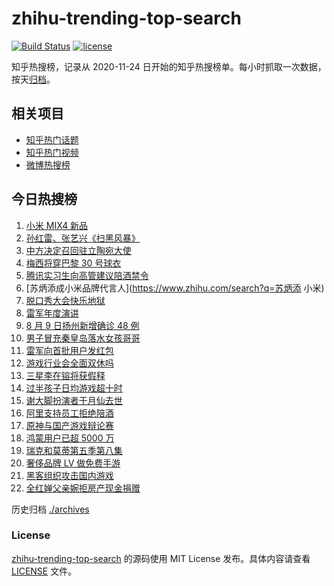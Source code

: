 # zhihu-trending-top-search

[![Build Status](https://github.com/justjavac/zhihu-trending-top-search/workflows/ci/badge.svg?branch=main)](https://github.com/justjavac/zhihu-trending-top-search/actions)
[![license](https://img.shields.io/github/license/justjavac/zhihu-trending-top-search)](https://github.com/justjavac/zhihu-trending-top-search/blob/main/LICENSE)

知乎热搜榜，记录从 2020-11-24 日开始的知乎热搜榜单。每小时抓取一次数据，按天[归档](./archives)。

## 相关项目

- [知乎热门话题](https://github.com/justjavac/zhihu-trending-hot-questions)
- [知乎热门视频](https://github.com/justjavac/zhihu-trending-hot-video)
- [微博热搜榜](https://github.com/justjavac/weibo-trending-hot-search)

## 今日热搜榜

<!-- BEGIN -->
<!-- 最后更新时间 Wed Aug 11 2021 14:07:40 GMT+0800 (China Standard Time) -->

1. [小米 MIX4 新品](https://www.zhihu.com/search?q=小米mix4)
1. [孙红雷、张艺兴《扫黑风暴》](https://www.zhihu.com/search?q=扫黑风暴)
1. [中方决定召回驻立陶宛大使](https://www.zhihu.com/search?q=立陶宛)
1. [梅西将穿巴黎 30 号球衣](https://www.zhihu.com/search?q=梅西)
1. [腾讯实习生向高管建议陪酒禁令](https://www.zhihu.com/search?q=腾讯实习生)
1. [苏炳添成小米品牌代言人](https://www.zhihu.com/search?q=苏炳添 小米)
1. [脱口秀大会快乐地狱](https://www.zhihu.com/search?q=脱口秀大会4)
1. [雷军年度演讲](https://www.zhihu.com/search?q=雷军)
1. [8 月 9 日扬州新增确诊 48 例](https://www.zhihu.com/search?q=扬州疫情)
1. [男子冒充秦皇岛落水女孩哥哥](https://www.zhihu.com/search?q=秦皇岛落水女孩哥哥)
1. [雷军向首批用户发红包](https://www.zhihu.com/search?q=雷军)
1. [游戏行业会全面双休吗](https://www.zhihu.com/search?q=游戏行业)
1. [三星李在镕将获假释](https://www.zhihu.com/search?q=李在镕)
1. [过半孩子日均游戏超十时](https://www.zhihu.com/search?q=网络游戏)
1. [谢大脚扮演者于月仙去世](https://www.zhihu.com/search?q=谢大脚)
1. [阿里支持员工拒绝陪酒](https://www.zhihu.com/search?q=阿里)
1. [原神与国产游戏辩论赛](https://www.zhihu.com/search?q=原神)
1. [鸿蒙用户已超 5000 万](https://www.zhihu.com/search?q=鸿蒙)
1. [瑞克和莫蒂第五季第八集](https://www.zhihu.com/search?q=瑞克和莫蒂)
1. [奢侈品牌 LV 做免费手游](https://www.zhihu.com/search?q=LV)
1. [黑客组织攻击国内游戏](https://www.zhihu.com/search?q=弈剑行)
1. [全红婵父亲婉拒房产现金捐赠](https://www.zhihu.com/search?q=全红婵父亲)

<!-- END -->

历史归档 [./archives](./archives)

### License

[zhihu-trending-top-search](https://github.com/justjavac/zhihu-trending-top-search)
的源码使用 MIT License 发布。具体内容请查看 [LICENSE](./LICENSE) 文件。
